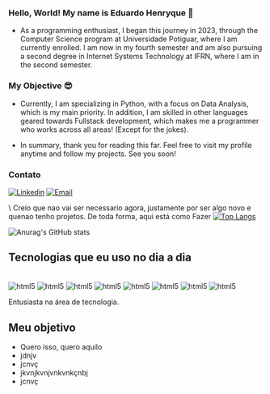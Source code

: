### Hello, World! My name is Eduardo Henryque 🫡
- As a programming enthusiast, I began this journey in 2023, through the Computer Science program at Universidade Potiguar, where I am currently enrolled. I am now in my fourth semester and am also pursuing a second degree in Internet Systems Technology at IFRN, where I am in the second semester.

### My Objective 😎

- Currently, I am specializing in Python, with a focus on Data Analysis, which is my main priority. In addition, I am skilled in other languages geared towards Fullstack development, which makes me a programmer who works across all areas! (Except for the jokes).

- In summary, thank you for reading this far. Feel free to visit my profile anytime and follow my projects. See you soon!




### Contato

[![Linkedin](https://img.shields.io/badge/LinkedIn-0077B5?style=for-the-badge&logo=linkedin&logoColor=white)](https://www.linkedin.com/in/eduardo-henryque-303387320/)
[![Email](https://img.shields.io/badge/Gmail-D14836?style=for-the-badge&logo=gmail&logoColor=white)](https://www.linkedin.com/in/eduardo-henryque-303387320/)

\\ Creio que nao vai ser necessario agora, justamente por ser algo novo e quenao tenho projetos. De toda forma, aqui está como Fazer
[![Top Langs](https://github-readme-stats.vercel.app/api/top-langs/?username=Henryque-Araujo&layout=donut-vertical)](https://github.com/anuraghazra/github-readme-stats)

![Anurag's GitHub stats](https://github-readme-stats.vercel.app/api?username=Henryque-Araujo&show_icons=true&theme=dracula)

## Tecnologias que eu uso no dia a dia 

<div style="display: inline_block"><br/>
    <img align="center" alt="html5" src="https://img.shields.io/badge/HTML5-E34F26?style=for-the-badge&logo=html5&logoColor=white" |>
      <img align="center" alt="html5" src="https://img.shields.io/badge/CSS3-1572B6?style=for-the-badge&logo=css3&logoColor=whitee" |>
      <img align="center" alt="html5" src="https://img.shields.io/badge/JavaScript-323330?style=for-the-badge&logo=javascript&logoColor=F7DF1E" |>
      <img align="center" alt="html5" src="https://img.shields.io/badge/Python-14354C?style=for-the-badge&logo=python&logoColor=white" |>
      <img align="center" alt="html5" src="https://img.shields.io/badge/Figma-F24E1E?style=for-the-badge&logo=figma&logoColor=white" |>
      <img align="center" alt="html5" src="https://img.shields.io/badge/Canva-%2300C4CC.svg?&style=for-the-badge&logo=Canva&logoColor=white" |>
      <img align="center" alt="html5" src="https://img.shields.io/badge/Microsoft_Excel-217346?style=for-the-badge&logo=microsoft-excel&logoColor=white" |>
       <img align="center" alt="html5" src="https://img.shields.io/badge/Notion-000000?style=for-the-badge&logo=notion&logoColor=white" |>

</div>

Entusiasta na área de tecnologia.

## Meu objetivo

- Quero isso, quero aquilo
- jdnjv
- jcnvç
- jkvnjkvnjvnkvnkçnbj
- jcnvç

